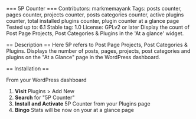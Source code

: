 === 5P Counter ===
Contributors: markmemayank
Tags: posts counter, pages counter, projects counter, posts categories counter, active plugins counter, total installed plugins counter, plugin counter at a glance page  
Tested up to: 6.1
Stable tag: 1.0
License: GPLv2 or later
Display the count of Post Page Projects, Post Categories & Plugins in the 'At a glance' widget.

== Description ==
Here 5P refers to Post Page Projects, Post Categories & Plugins. Displays the number of posts, pages, projects, post categories and plugins on the "At a Glance" page in the WordPress dashboard.

== Installation ==

From your WordPress dashboard

1. **Visit** Plugins > Add New
2. **Search** for "5P Counter"
3. **Install and Activate** 5P Counter from your Plugins page
4. **Bingo** Stats will be now on your at a glance page
